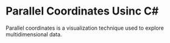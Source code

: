 # Parallel Coordinates Usinc C#

Parallel coordinates is a visualization technique used to explore multidimensional data. 




